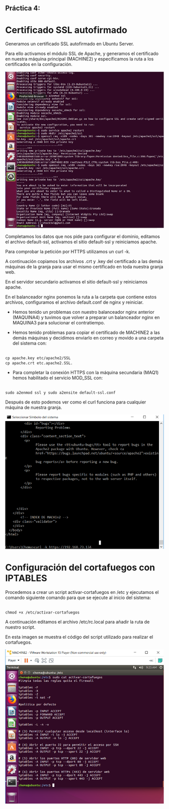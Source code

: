 ## Práctica 4:

# Certificado SSL autofirmado

Generamos un certificado SSL autofirmado en Ubuntu Server.

Para ello activamos el módulo SSL de Apache, y generamos el certificado en nuestra máquina principal 
(MACHINE2) y específicamos la ruta a los certificados en la configuración.

![Imagen que muestra la creación del certificado](./imagenes/creacioncertificado.jpeg)

Completamos los datos que nos pide para configurar el dominio, editamos el archivo default-ssl, activamos 
el sitio default-ssl y reiniciamos apache.

Para comprobar la petición por HTTPS utilizamos un curl -k.

A continuación copiamos los archivos .crt y .key del certificado a las demás máquinas de la granja para usar el
mismo certificado en toda nuestra granja web.

En el servidor secundario activamos el sitio default-ssl y reiniciamos apache.

En el balanceador nginx ponemos la ruta a la carpeta que contiene estos archivos, configuramos el archivo default.conf 
de nginx y reiniciar.

* Hemos tenido un problemas con nuestro balanceador nginx anterior (MAQUINA4) y tuvimos que volver a preparar un 
balanceador nginx en MAQUINA3 para solucionar el contratiempo.

* Hemos tenido problemas para copiar el certificado de MACHINE2 a las demás máquinas y decidimos enviarlo en correo 
y movido a una carpeta del sistema con: 

```

cp apache.key etc/apache2/SSL
cp apache.crt etc.apache2.SSL.

```

* Para completar la conexión HTTPS con la máquina secundaria (MAQ1) hemos habilitado el servicio MOD_SSL con: 

```

sudo a2enmod ssl y sudo a2ensite default-ssl.conf

```

Después de esto podemos ver como el curl funciona para cualquier máquina de nuestra granja.

![Imagen que muestra las conexiones https de la granja](./imagenes/CURL_K.PNG)

# Configuración del cortafuegos con IPTABLES

Procedemos a crear un script activar-cortafuegos en /etc y ejecutamos el comando siguiente comando para que se ejecute al inicio 
del sistema:

```

chmod +x /etc/activar-cortafuegos

```

A continuación editamos el archivo /etc/rc.local para añadir la ruta de nuestro script.

En esta imagen se muestra el código del script utilizado para realizar el cortafuegos.

![Imagen que muestra el script para el cortafuegos 'activar-cortafuegos'](./imagenes/ACTIVARCF.PNG)

